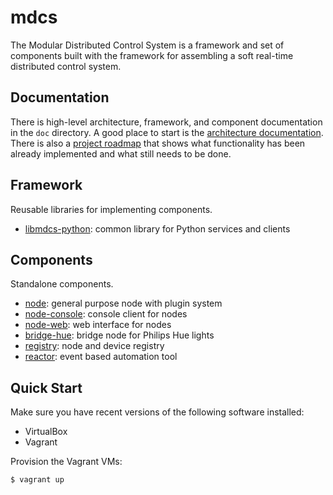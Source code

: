 # mdcs

The Modular Distributed Control System is a framework and set of components built with the framework for assembling a
soft real-time distributed control system.

## Documentation

There is high-level architecture, framework, and component documentation in the `doc` directory. A good place to start
is the [architecture documentation](doc/Architecture.md). There is also a [project roadmap](ROADMAP.md) that shows
what functionality has been already implemented and what still needs to be done.

## Framework

Reusable libraries for implementing components.

* [libmdcs-python](pkg/libmdcs-python/README.md): common library for Python services and clients

## Components

Standalone components.

* [node](pkg/node/README.md): general purpose node with plugin system
* [node-console](pkg/node-console/README.md): console client for nodes
* [node-web](pkg/node-web/README.md): web interface for nodes
* [bridge-hue](pkg/bridge-hue/README.md): bridge node for Philips Hue lights
* [registry](pkg/registry/README.md): node and device registry
* [reactor](pkg/reactor/README.md): event based automation tool

## Quick Start

Make sure you have recent versions of the following software installed:

* VirtualBox
* Vagrant

Provision the Vagrant VMs:

```
$ vagrant up
```
